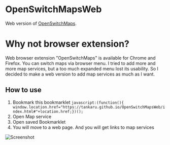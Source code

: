 # OpenSwitchMapsWeb
Web version of [OpenSwitchMaps](https://github.com/tankaru/OpenSwitchMaps).

# Why not browser extension?
Web browser extension "OpenSwitchMaps" is available for Chrome and Firefox. You can switch maps via browser menu. I tried to add more and more map services, but a too much expanded menu lost its usability. So I decided to make a web version to add map services as much as I want.

## How to use
1. Bookmark this bookmarklet
```javascript:(function(){ window.location.href="https://tankaru.github.io/OpenSwitchMapsWeb/index.html#"+location.href;})();```
1. Open Map service
1. Open saved Bookmarklet
1. You will move to a web page. And you will get links to map services

![Screenshot](screenshot.jpg)
